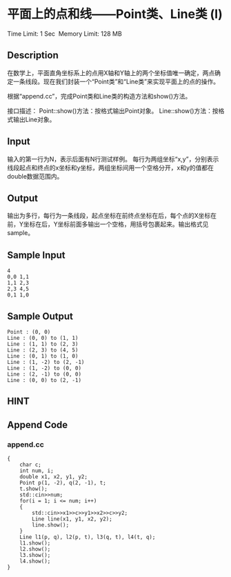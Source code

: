 # 平面上的点和线——Point类、Line类 (I)
Time Limit: 1 Sec  Memory Limit: 128 MB


## Description
在数学上，平面直角坐标系上的点用X轴和Y轴上的两个坐标值唯一确定，两点确定一条线段。现在我们封装一个“Point类”和“Line类”来实现平面上的点的操作。

根据“append.cc”，完成Point类和Line类的构造方法和show()方法。

接口描述：
Point::show()方法：按格式输出Point对象。
Line::show()方法：按格式输出Line对象。


## Input
输入的第一行为N，表示后面有N行测试样例。
每行为两组坐标“x,y”，分别表示线段起点和终点的x坐标和y坐标，两组坐标间用一个空格分开，x和y的值都在double数据范围内。


## Output
输出为多行，每行为一条线段，起点坐标在前终点坐标在后，每个点的X坐标在前，Y坐标在后，Y坐标前面多输出一个空格，用括号包裹起来。输出格式见sample。


## Sample Input
```
4
0,0 1,1
1,1 2,3
2,3 4,5
0,1 1,0

```
## Sample Output
```
Point : (0, 0)
Line : (0, 0) to (1, 1)
Line : (1, 1) to (2, 3)
Line : (2, 3) to (4, 5)
Line : (0, 1) to (1, 0)
Line : (1, -2) to (2, -1)
Line : (1, -2) to (0, 0)
Line : (2, -1) to (0, 0)
Line : (0, 0) to (2, -1)

```

## HINT


## Append Code
### append.cc
```cppint main()
{
    char c;
    int num, i;
    double x1, x2, y1, y2;
    Point p(1, -2), q(2, -1), t;
    t.show();
    std::cin>>num;
    for(i = 1; i <= num; i++)
    {
        std::cin>>x1>>c>>y1>>x2>>c>>y2;
        Line line(x1, y1, x2, y2);
        line.show();
    }
    Line l1(p, q), l2(p, t), l3(q, t), l4(t, q);
    l1.show();
    l2.show();
    l3.show();
    l4.show();
}
```
